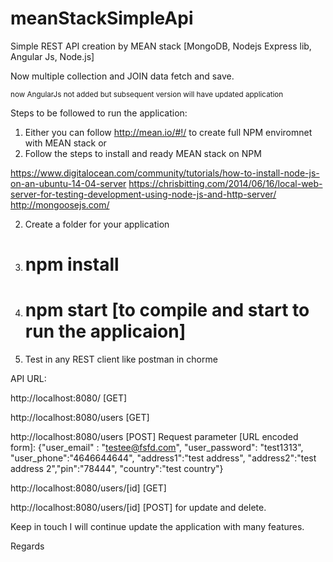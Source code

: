 # meanStackSimpleApi
Simple REST API creation by MEAN stack [MongoDB, Nodejs Express lib, Angular Js, Node.js]

Now multiple collection and JOIN data fetch and save.

<small>now AngularJs not added but subsequent version will have updated application</small>

Steps to be followed to run the application:

1. Either you can follow http://mean.io/#!/ to create full NPM enviromnet with MEAN stack
or
1. Follow the steps to install and ready MEAN stack on NPM

https://www.digitalocean.com/community/tutorials/how-to-install-node-js-on-an-ubuntu-14-04-server
https://chrisbitting.com/2014/06/16/local-web-server-for-testing-development-using-node-js-and-http-server/
http://mongoosejs.com/

2. Create a folder for your application
3. # npm install
4. # npm start [to compile and start to run the applicaion]
5. Test in any REST client like postman in chorme 

API URL:

http://localhost:8080/ [GET]

http://localhost:8080/users [GET]

http://localhost:8080/users [POST] 
Request parameter [URL encoded form]: {"user_email" : "testee@fsfd.com", "user_password": "test1313", "user_phone":"4646644644", "address1":"test address", "address2":"test address 2","pin":"78444", "country":"test country"}

http://localhost:8080/users/[id] [GET]

http://localhost:8080/users/[id] [POST]
for update and delete.

Keep in touch I will continue update the application with many features.

Regards 